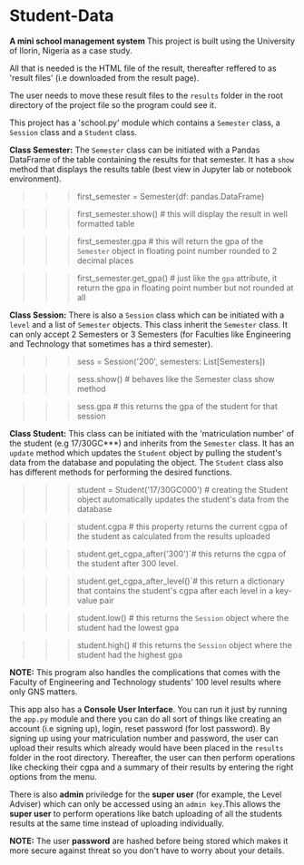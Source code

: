 # Student-Data
**A mini school management system**
This project is built using the University of Ilorin, Nigeria as a case study.

All that is needed is the HTML file of the result, thereafter reffered to as 'result files' (i.e downloaded from the result page).

The user needs to move these result files to the `results` folder in the root directory of the project file so the program could see it.


This project has a 'school.py' module which contains a `Semester` class, a `Session` class and a `Student` class.


**Class Semester:**
The `Semester` class can be initiated with a Pandas DataFrame of the table containing the results for that semester. It has a `show` method that 
displays the results table (best view in Jupyter lab or notebook environment).

>>> first_semester = Semester(df: pandas.DataFrame)

>>> first_semester.show() # this will display the result in well formatted table

>>> first_semester.gpa  # this will return the gpa of the `Semester` object in floating point number rounded to 2 decimal places

>>> first_semester.get_gpa() # just like the `gpa` attribute, it return the gpa in floating point number but not rounded at all


**Class Session:**
There is also a `Session` class which can be initiated with a  `level` and a list of `Semester` objects. This class inherit the `Semester` class.
It can only accept 2 Semesters or 3 Semesters (for Faculties like Engineering and Technology that
sometimes has a third semester).

>>> sess = Session('200', semesters: List[Semesters])

>>> sess.show() # behaves like the Semester class show method

>>> sess.gpa # this returns the gpa of the student for that session


**Class Student:**
This class can be initiated with the 'matriculation number' of the student (e.g 17/30GC***) and inherits from the `Semester` class. It has an `update` method which updates the `Student` object by
pulling the student's data from the database and populating the object. The `Student` class also has different methods for performing the desired functions.

>>> student = Student('17/30GC000') # creating the Student object automatically updates the student's data from the database

>>> student.cgpa  # this property returns the current cgpa of the student as calculated from the results uploaded

>>> student.get_cgpa_after('300')`# this returns the cgpa of the student after 300 level.

>>> student.get_cgpa_after_level()`# this return a dictionary that contains the student's cgpa after each level in a key-value pair

>>> student.low() # this returns the `Session` object where the student had the lowest gpa

>>> student.high()  # this returns the `Session` object where the student had the highest gpa


**NOTE:** This program also handles the complications that comes with the Faculty of Engineering and Technology students' 100 level results where only GNS matters.

This app also has a **Console User Interface**. You can run it just by running the `app.py` module and there you can do all sort of things like creating an
account (i.e signing up), login, reset password (for lost password). By signing up using your matriculation number and password, the user can upload their results
which already would have been placed in the `results` folder in the root directory. Thereafter, the user can then perform operations like checking their
cgpa and a summary of their results by entering the right options from the menu.

There is also **admin** priviledge for the **super user** (for example, the Level Adviser) which can only be accessed using an `admin key`.This allows the **super user** to perform operations like batch uploading of all the students results at the same time instead of uploading individually.


**NOTE:** The user **password** are hashed before being stored which makes it more secure against threat so you don't have to worry about your details.
